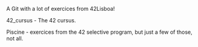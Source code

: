 A Git with a lot of exercices from 42Lisboa!

42_cursus - The 42 cursus.

Piscine - exercices from the 42 selective program, but just a few of those, not all.
